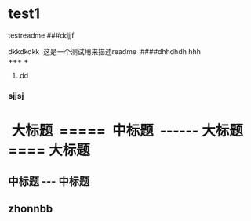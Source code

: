 # test1
testreadme
###ddjjf
  
  dkkdkdkk
  这是一个测试用来描述readme
  ####dhhdhdh
  hhh  
  +++
  + 
  1. dd
  ### sjjsj
  大标题
  =====
  中标题
  ------
大标题 ====
大标题
==== 
中标题 ---
中标题
-----
zhonnbb
-----
